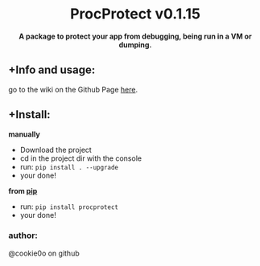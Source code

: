 <div align=center>
  
  # ProcProtect v0.1.15
  
  **A package to protect your app from debugging, being run in a VM or dumping.**
</div>

## +Info and usage:
go to the wiki on the Github Page [here](https://github.com/cookie0o/ProcProtect/wiki).  

## +Install:
**manually**
- Download the project
- cd in the project dir with the console
- run: `pip install . --upgrade`
- your done!

**from [pip](https://pypi.org/project/procprotect/)**
- run: `pip install procprotect`
- your done!


### author:
@cookie0o on github
